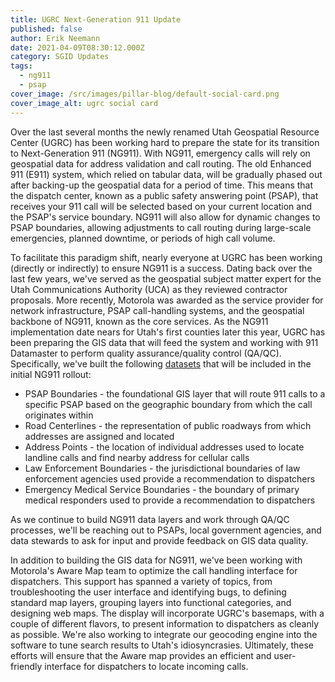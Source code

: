 ```yaml
---
title: UGRC Next-Generation 911 Update
published: false
author: Erik Neemann
date: 2021-04-09T08:30:12.000Z
category: SGID Updates
tags:
  - ng911
  - psap
cover_image: /src/images/pillar-blog/default-social-card.png
cover_image_alt: ugrc social card
---
```


Over the last several months the newly renamed Utah Geospatial Resource Center (UGRC) has been working hard to prepare the state for its transition to Next-Generation 911 (NG911). With NG911, emergency calls will rely on geospatial data for address validation and call routing. The old Enhanced 911 (E911) system, which relied on tabular data, will be gradually phased out after backing-up the geospatial data for a period of time. This means that the dispatch center, known as a public safety answering point (PSAP), that receives your 911 call will be selected based on your current location and the PSAP's service boundary. NG911 will also allow for dynamic changes to PSAP boundaries, allowing adjustments to call routing during large-scale emergencies, planned downtime, or periods of high call volume.

To facilitate this paradigm shift, nearly everyone at UGRC has been working (directly or indirectly) to ensure NG911 is a success. Dating back over the last few years, we've served as the geospatial subject matter expert for the Utah Communications Authority (UCA) as they reviewed contractor proposals. More recently, Motorola was awarded as the service provider for network infrastructure, PSAP call-handling systems, and the geospatial backbone of NG911, known as the core services. As the NG911 implementation date nears for Utah's first counties later this year, UGRC has been preparing the GIS data that will feed the system and working with 911 Datamaster to perform quality assurance/quality control (QA/QC). Specifically, we've built the following [datasets](/products/sgid/911) that will be included in the initial NG911 rollout:

- PSAP Boundaries - the foundational GIS layer that will route 911 calls to a specific PSAP based on the geographic boundary from which the call originates within
- Road Centerlines - the representation of public roadways from which addresses are assigned and located
- Address Points - the location of individual addresses used to locate landline calls and find nearby address for cellular calls
- Law Enforcement Boundaries - the jurisdictional boundaries of law enforcement agencies used provide a recommendation to dispatchers
- Emergency Medical Service Boundaries - the boundary of primary medical responders used to provide a recommendation to dispatchers

As we continue to build NG911 data layers and work through QA/QC processes, we'll be reaching out to PSAPs, local government agencies, and data stewards to ask for input and provide feedback on GIS data quality.

In addition to building the GIS data for NG911, we've been working with Motorola's Aware Map team to optimize the call handling interface for dispatchers. This support has spanned a variety of topics, from troubleshooting the user interface and identifying bugs, to defining standard map layers, grouping layers into functional categories, and designing web maps. The display will incorporate UGRC's basemaps, with a couple of different flavors, to present information to dispatchers as cleanly as possible. We're also working to integrate our geocoding engine into the software to tune search results to Utah's idiosyncrasies. Ultimately, these efforts will ensure that the Aware map provides an efficient and user-friendly interface for dispatchers to locate incoming calls.
